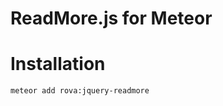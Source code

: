ReadMore.js for Meteor
===============

Installation
=========
```bash
meteor add rova:jquery-readmore
